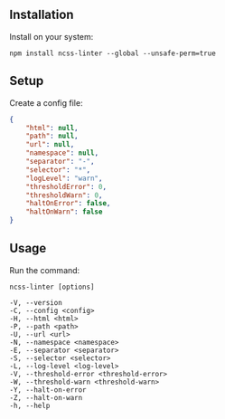 Installation
------------

Install on your system:

```
npm install ncss-linter --global --unsafe-perm=true
```


Setup
-----

Create a config file:

```json
{
	"html": null,
	"path": null,
	"url": null,
	"namespace": null,
	"separator": "-",
	"selector": "*",
	"logLevel": "warn",
	"thresholdError": 0,
	"thresholdWarn": 0,
	"haltOnError": false,
	"haltOnWarn": false
}
```


Usage
-----

Run the command:

```
ncss-linter [options]

-V, --version
-C, --config <config>
-H, --html <html>
-P, --path <path>
-U, --url <url>
-N, --namespace <namespace>
-E, --separator <separator>
-S, --selector <selector>
-L, --log-level <log-level>
-V, --threshold-error <threshold-error>
-W, --threshold-warn <threshold-warn>
-Y, --halt-on-error   
-Z, --halt-on-warn
-h, --help
```
